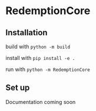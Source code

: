 # RedemptionCore

## Installation

build with ```python -m build```

install with ```pip install -e .```

run with ```python -m RedemptionCore```

## Set up

Documentation coming soon
